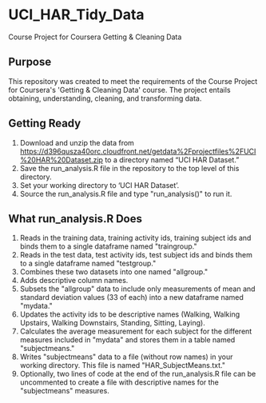 UCI_HAR_Tidy_Data
=================

Course Project for Coursera Getting &amp; Cleaning Data

## Purpose
This repository was created to meet the requirements of the Course Project for Coursera's 'Getting & Cleaning Data' course.
The project entails obtaining, understanding, cleaning, and transforming data.

## Getting Ready
  1.  Download and unzip the data from https://d396qusza40orc.cloudfront.net/getdata%2Fprojectfiles%2FUCI%20HAR%20Dataset.zip to a directory named “UCI HAR Dataset.”
  2.  Save the run_analysis.R file in the repository to the top level of this directory.
  3.  Set your working directory to ‘UCI HAR Dataset’.
  4.  Source the run_analysis.R file and type "run_analysis()" to run it.

## What run_analysis.R Does
  1.  Reads in the training data, training activity ids, training subject ids and binds them to a single dataframe named "traingroup."
  2.  Reads in the test data, test activity ids, test subject ids and binds them to a single dataframe named "testgroup."
  3.  Combines these two datasets into one named "allgroup."
  4.  Adds descriptive column names.
  5.  Subsets the "allgroup" data to include only measurements of mean and standard deviation values (33 of each) into a new dataframe named "mydata."
  6.  Updates the activity ids to be descriptive names (Walking, Walking Upstairs, Walking Downstairs, Standing, Sitting, Laying).
  7.  Calculates the average measurement for each subject for the different measures included in "mydata" and stores them in a table named "subjectmeans."
  8.  Writes "subjectmeans" data to a file (without row names) in your working directory.  This file is named "HAR_SubjectMeans.txt."
  9.  Optionally, two lines of code at the end of the run_analysis.R file can be uncommented to create a file with descriptive names for the "subjectmeans" measures.
